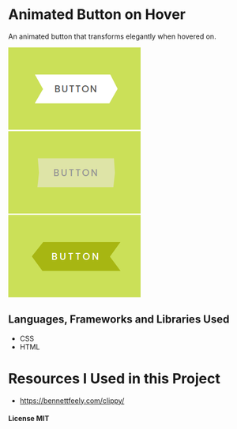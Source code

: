 # Animated Button on Hover

An animated button that transforms elegantly when hovered on.

<p float="left">
  <img src="./readme/image-1.png"/>
  <img src="./readme/image-2.png"/>
  <img src="./readme/image-3.png"/>
</p>

## Languages, Frameworks and Libraries Used

- CSS
- HTML

# Resources I Used in this Project

- https://bennettfeely.com/clippy/

#### License MIT
